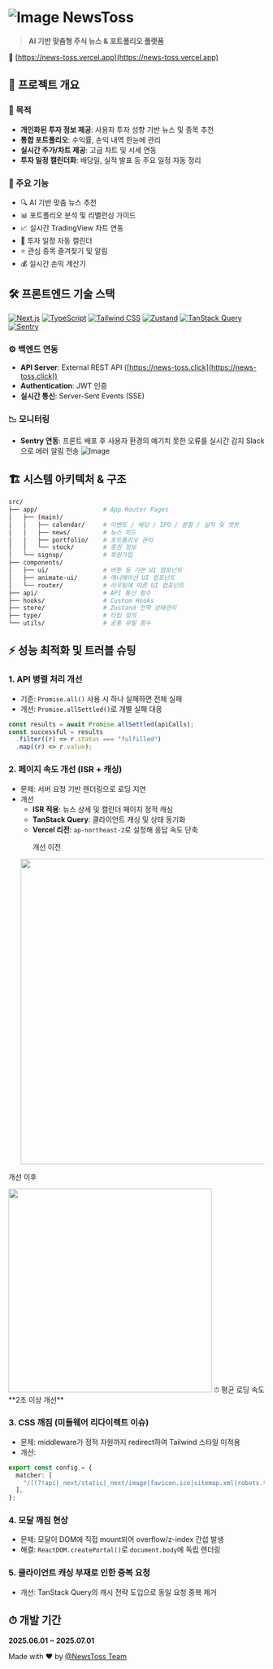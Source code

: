 # ![Image](https://github.com/user-attachments/assets/17c46d50-dcf3-406c-b715-b749fed81739) NewsToss

> **AI 기반 맞춤형 주식 뉴스 & 포트폴리오 플랫폼**

🔗 [https://news-toss.vercel.app](https://news-toss.vercel.app)

## 🚀 프로젝트 개요

### 🎯 목적

- **개인화된 투자 정보 제공**: 사용자 투자 성향 기반 뉴스 및 종목 추천
- **통합 포트폴리오**: 수익률, 손익 내역 한눈에 관리
- **실시간 주가/차트 제공**: 고급 차트 및 시세 연동
- **투자 일정 캘린더화**: 배당일, 실적 발표 등 주요 일정 자동 정리

### 🧩 주요 기능

- 🔍 AI 기반 맞춤 뉴스 추천
- 📊 포트폴리오 분석 및 리밸런싱 가이드
- 📈 실시간 TradingView 차트 연동
- 📅 투자 일정 자동 캘린더
- ⭐ 관심 종목 즐겨찾기 및 알림
- 💰 실시간 손익 계산기

## 🛠️ 프론트엔드 기술 스택

[![Next.js](https://img.shields.io/badge/Next.js-000000?style=for-the-badge&logo=next.js&logoColor=white)](https://nextjs.org/)
[![TypeScript](https://img.shields.io/badge/TypeScript-3178C6?style=for-the-badge&logo=typescript&logoColor=white)](https://www.typescriptlang.org/)
[![Tailwind CSS](https://img.shields.io/badge/TailwindCSS-06B6D4?style=for-the-badge&logo=tailwindcss&logoColor=white)](https://tailwindcss.com/)
[![Zustand](https://img.shields.io/badge/Zustand-000000?style=for-the-badge&logo=Zustand&logoColor=white)](https://github.com/pmndrs/zustand)
[![TanStack Query](https://img.shields.io/badge/TanStack%20Query-FF4154?style=for-the-badge&logo=react-query&logoColor=white)](https://tanstack.com/query)
[![Sentry](https://img.shields.io/badge/Sentry-362D59?style=for-the-badge&logo=sentry&logoColor=white)](https://sentry.io/)

### ⚙️ 백엔드 연동

- **API Server**: External REST API ([https://news-toss.click](https://news-toss.click))
- **Authentication**: JWT 인증
- **실시간 통신**: Server-Sent Events (SSE)

### 📉 모니터링

- **Sentry 연동**: 프론트 배포 후 사용자 환경의 예기치 못한 오류를 실시간 감지 Slack으로 에러 알림 전송
  ![Image](https://github.com/user-attachments/assets/329e113f-f1d1-409a-ad99-69eb14dc2d0d)

## 🏗️ 시스템 아키텍처 & 구조

```bash
src/
├── app/                  # App Router Pages
│   ├── (main)/
│   │   ├── calendar/     # 이벤트 / 배당 / IPO / 분할 / 실적 및 챗봇
│   │   ├── news/         # 뉴스 피드
│   │   ├── portfolio/    # 포트폴리오 관리
│   │   └── stock/        # 증권 정보
│   └── signup/           # 회원가입
├── components/
│   ├── ui/               # 버튼 등 기본 UI 컴포넌트
│   ├── animate-ui/       # 애니메이션 UI 컴포넌트
│   └── router/           # 라우팅에 따른 UI 컴포넌트
├── api/                  # API 통신 함수
├── hooks/                # Custom Hooks
├── store/                # Zustand 전역 상태관리
├── type/                 # 타입 정의
└── utils/                # 공통 유틸 함수
```

## ⚡ 성능 최적화 및 트러블 슈팅

### 1. API 병렬 처리 개선

- 기존: `Promise.all()` 사용 시 하나 실패하면 전체 실패
- 개선: `Promise.allSettled()`로 개별 실패 대응

```ts
const results = await Promise.allSettled(apiCalls);
const successful = results
  .filter((r) => r.status === "fulfilled")
  .map((r) => r.value);
```

### 2. 페이지 속도 개선 (ISR + 캐싱)

- 문제: 서버 요청 기반 렌더링으로 로딩 지연
- 개선
  - **ISR 적용**: 뉴스 상세 및 캘린더 페이지 정적 캐싱
  - **TanStack Query**: 클라이언트 캐싱 및 상태 동기화
  - **Vercel 리전**: `ap-northeast-2`로 설정해 응답 속도 단축
    <p>개선 이전</p>
  <img src="https://github.com/user-attachments/assets/491e7f71-62fe-41f1-b740-9c3d31d89d3a" width="600" />

<p>개선 이후</p>
<img src="https://github.com/user-attachments/assets/f3ffd51a-531c-41fa-a537-d87c19183848" width="400" />
  ⏱ 평균 로딩 속도 **2초 이상 개선**

### 3. CSS 깨짐 (미들웨어 리다이렉트 이슈)

- 문제: middleware가 정적 자원까지 redirect하여 Tailwind 스타일 미적용
- 개선:

```ts
export const config = {
  matcher: [
    "/((?!api|_next/static|_next/image|favicon.ico|sitemap.xml|robots.txt).*)",
  ],
};
```

### 4. 모달 깨짐 현상

- 문제: 모달이 DOM에 직접 mount되어 overflow/z-index 간섭 발생
- 해결: `ReactDOM.createPortal()`로 `document.body`에 독립 렌더링

### 5. 클라이언트 캐싱 부재로 인한 중복 요청

- 개선: TanStack Query의 캐시 전략 도입으로 동일 요청 중복 제거

## ⏱ 개발 기간

**2025.06.01 \~ 2025.07.01**

Made with ❤️ by [@NewsToss Team](https://news-toss.vercel.app)
